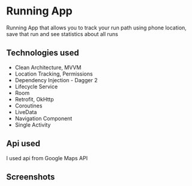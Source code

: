 # Running App

Running App that allows you to track your run path using phone location, save that run and see statistics about all runs


## Technologies used

- Clean Architecture, MVVM
- Location Tracking, Permissions
- Dependency Injection - Dagger 2
- Lifecycle Service
- Room
- Retrofit, OkHttp
- Coroutines
- LiveData
- Navigation Component
- Single Activity


## Api used

I used api from Google Maps API


## Screenshots


